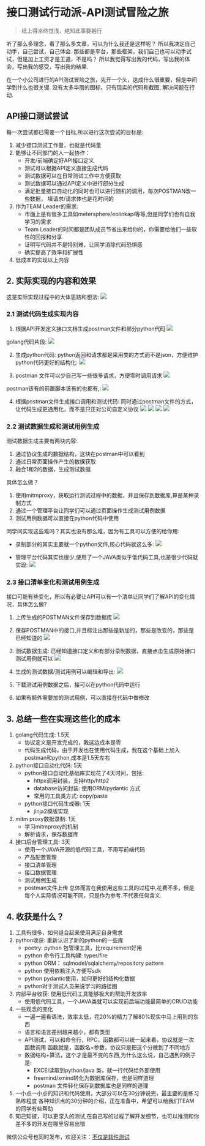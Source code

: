 # 接口测试行动派-API测试冒险之旅

> 纸上得来终觉浅，绝知此事要躬行

听了那么多理念，看了那么多文章，可以为什么我还是这样呢？ 所以我决定自己动手，自己尝试，自己体会.
那些都是平台，那些框架，我们自己也可以动手试试，但是加上工资才是王道，不是吗？
所以我觉得写出我的代码，写出我的体会，写出我的感受，写出我的结果.

在一个小公司进行的API测试冒险之旅，先开一个头，达成什么很重要，但是中间学到什么也很关键.
没有太多华丽的图标，只有现实的代码和截图, 解决问题在行动.


## API接口测试尝试

每一次尝试都已需要一个目标,所以进行这次尝试的目标是:
1. 减少接口测试工作量，也就是代码量
2. 能够让不同部门的人一起协作：
    * 开发/前端确定好API接口定义
    * 测试可以根据API定义直接生成代码
    * 测试数据可以在日常测试工作中方便获取
    * 测试数据可以通过API定义中进行部分生成
    * 满足批量接口自动化的同时也可以进行随机的调用，每次POSTMAN改一些数据，
      填请求/请求体也是花时间的
3. 作为TEAM Leader的需求:
    * 市面上是有很多工具如metersphere/eolinkapi等等,但是同学们也有自我学习的需求
    * Team Leader的时间都是团队成员节省出来给你的，你需要给他们一些软性的回报和分享
    * 证明写代码并不是特别难，让同学消除代码恐惧感
    * 确实提高了效率和扩展性
4. 低成本的实现以上内容

## 2. 实际实现的内容和效果

这是实际实现过程中的大体思路和想法:
![](/uploads/photo/2022/9f10c32e-4d63-4a5c-a2e1-e457b905cbc0.png!large)

### 2.1 测试代码生成实现内容

1. 根据API开发定义接口文档生成postman文件和部分python代码
   ![](/uploads/photo/2022/2bf599bc-c762-4aa9-bc38-5b15b1c0ef89.png!large)

golang代码片段:
![](/uploads/photo/2022/eee4a108-862e-4389-88d9-c4c168daa3de.png!large)

2. 生成python代码: python返回和请求都是采用类的方式而不是json，方便维护
   python代码更好的结构化:
   ![](/uploads/photo/2022/356d432b-1ed7-4dbb-a31c-810adad53257.png!large)

3. postman 文件可以少自己写一些很多请求，方便零时调用请求
   ![](/uploads/photo/2022/0a372cfd-da64-4853-8202-ac0e46f3e6ac.png!large)

postman该有的前置脚本该有的也都有,:
![](/uploads/photo/2022/7a0d1f02-0ee1-4bb6-86fc-d3db98674ba4.png!large)

4. 根据postman文件生成接口调用和测试代码: 同时通过postman文件的方式，
   让代码生成更通用化，而不是只正对公司自定义协议
   ![](/uploads/photo/2022/30460816-3fe5-481a-8cf7-63c7f53e3491.png!large)
   ![](/uploads/photo/2022/b60df7e5-961f-4d7b-8422-07727d3a0791.png!large)
   ![](/uploads/photo/2022/914a59c8-ac0b-4c02-8f53-b70499e59f0e.png!large)
   ![](/uploads/photo/2022/63b5c49c-94d4-41c7-a8f4-3a7ecdef4d3a.png!large)


### 2.2 测试数据生成和测试用例生成

测试数据生成主要有两块内容:
1. 通过协议生成的数据结构，这块在postman中可以看到
2. 通过日常页面操作产生的数据获取
3. 融合1和2的数据，生成测试数据

具体怎么做？
1. 使用mitmproxy，获取运行测试过程中的数据，并且保存到数据库,算是某种录制方式
2. 通过一个管理平台让同学们可以通过页面操作生成测试用例数据
3. 测试用例数据可以直接在python代码中使用

同学问实现这些难吗？其实也没有那么难，因为有工具可以方便的给你用:

- 录制部分的其实主要就一个python文件,核心代码就这么多:
  ![](/uploads/photo/2022/940f17a6-846f-4946-be78-e2383cd602fb.png!large)

- 管理平台代码其实也很少,使用了一个JAVA类似于低代码工具,也是很少代码就实现:
  ![](/uploads/photo/2022/88366023-a057-4d74-a3c3-6bb3a5e0a6a9.png!large)


### 2.3 接口清单变化和测试用例生成

接口可能有些变化，所以有必要让API可以有一个清单让同学们了解API的变化情况，具体怎么做?
1. 上传生成的POSTMAN文件保存到数据库
   ![](/uploads/photo/2022/5b7a58bd-2b6e-480d-aa11-a0ce71a76723.png!large)

2. 保存POSTMAN中的接口,并且标注出那些是新加的，那些是改变的，那些是已经知道的
   ![](/uploads/photo/2022/42f099ae-16ee-408d-9386-ccb34148694b.png!large)

3. 测试数据生成: 已经知道接口定义和有部分录制数据，直接点击生成原始接口测试用例就可以
   ![](/uploads/photo/2022/fb980dd5-bae4-4cc4-8aed-c6ca902b0fd0.png!large)

4. 生成的测试数据/测试用例可以编辑和导出:
   ![](/uploads/photo/2022/c8c93b92-3b25-4400-889d-d2c6f0812825.png!large)

5. 下载测试用例数据之后，接可以在python代码中运行
6. 如果有额外需要加的测试用例，可以直接在代码中做修改

## 3. 总结一些在实现这些化的成本

1. golang代码生成: 1.5天
    * 协议定义是开发完成的，我这边成本是零
    * 代码生成代码，由于开发也在使用代码生成，我在这个基础上加入postman和python,成本是1.5天左右
2. python接口自动化代码: 5天
    * python接口自动化基础库实现花了4天时间，包括:
        * httpx调用封装，支持http/http2
        * database访问封装: 使用ORM/pydantic 方式
        * 常用的工具类方式:  copy/paste
    * python接口代码生成器: 1天
        * jinja2模版实现
3. mitm proxy数据录制: 1天
    * 学习mitmproxy的机制
    * 解析请求，保存数据库
4. 接口后台管理工具: 3天
    * 使用一个JAVA开源的低代码工具，不用写前端代码
    * 产品配置管理
    * 接口清单管理
    * 接口数据管理
    * 测试用例生成
    * postman文件上传
      总体而言在我使用这些工具的过程中,花费不多，但是每个人实际情况可能不同，只是作为参考.不代表任何含义.

## 4. 收获是什么？

1. 工具有很多，如何组合起来使用满足自身需求
2. python收获: 重新认识了新的python的一些库
    * poetry: python 包管理工具，比requirement好用
    * python 命令行工具构建: typer/fire
    * python ORM： sqlmodel/sqlalchemy/repository pattern
    * python 使用依赖注入方便写sdk
    * python pydantic使用，如何更好的结构化数据
    * python对于测试人员来说学习的路径图
3. 内部平台收获: 使用低代码工具能够极大的帮助开发效率
    *  使用低代码工具，一个JAVA类就可以实现前后端功能最简单的CRUD功能
4. 一些观念的变化
    * 一遍一遍看语法，效率太低，花20%的精力了解80%现实中马上用到的东西
    * 语言和语言差别越来越小，都有类型
    * API测试，可以和命令行，RPC，函数都可以统一起来看，协议就是一次函数调用
      函数就是，函数名+参数，协议只是把这个分散到了不同地方
    * 数据结构+算法，这个才是最不变的东西,为什么这么说，自己遇到的例子是:
        * EXCEl读取到python/java 类，就一行代码给外部使用
        * freemind/xmind转化为数据库保存，也是同样道理
        * postman 文件转化保存到数据库也是同样的道理
5. 一小点一小点的知识和代码使用，大部分可以在30分钟说完，最主要的是练习熟练程度
   各种知识点的30分钟的介绍，正在准备中，希望可以给我们TEAM的同学有些帮助
6. 知己知彼，可以更深入的测试,在自己写的过程了解开发细节，也可以推测和你差不多的开发在哪里容易出错

微信公众号也同时发布，欢迎关注：[不仅是软件测试](https://mp.weixin.qq.com/s?__biz=MzIxMzgzNjA3NA==&amp;mid=2247484158&amp;idx=1&amp;sn=17fd09e2a05dbce4e8e01cb83cc45259&amp;chksm=97b18abba0c603ad020ba073456839f099ea68a14d9febb805221052e8775572e1a9f33faceb&token=1168301534&lang=zh_CN#rd)